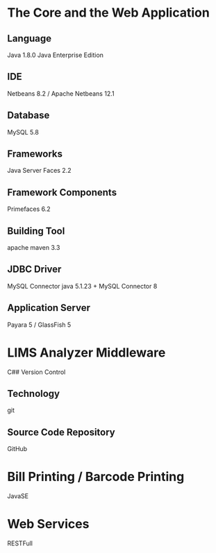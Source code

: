 # The Core and the Web Application

## Language
Java 1.8.0
Java Enterprise Edition

## IDE
Netbeans 8.2 / Apache Netbeans 12.1

## Database
MySQL 5.8

## Frameworks
Java Server Faces 2.2

## Framework Components
Primefaces 6.2

## Building Tool
apache maven 3.3

## JDBC Driver
MySQL Connector java 5.1.23 + MySQL Connector 8

## Application Server
Payara 5 / GlassFish 5


# LIMS Analyzer Middleware
C## Version Control
## Technology
git

## Source Code Repository
GitHub

# Bill Printing / Barcode Printing
JavaSE

# Web Services
RESTFull





